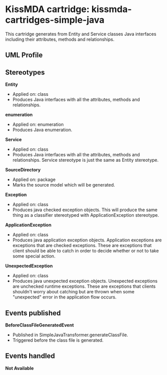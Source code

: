 KissMDA cartridge: kissmda-cartridges-simple-java
=================================================
This cartridge generates from Entity and Service classes Java interfaces including their 
attributes, methods and relationships.

UML Profile
-----------

Stereotypes
-----------

**Entity**
* Applied on: class
* Produces Java interfaces with all the attributes, methods and relationships.

**enumeration**
* Applied on: enumeration
* Produces Java enumeration.

**Service**
* Applied on: class
* Produces Java interfaces with all the attributes, methods and relationships. Service stereotype is just the same as Entity stereotype.

**SourceDirectory**
* Applied on: package
* Marks the source model which will be generated.

**Exception**
* Applied on: class
* Produces java checked exception objects. This will produce the same thing as a classifier stereotyped with ApplicationException stereotype.

**ApplicationException**
* Applied on: class
* Produces java application exception objects. Application exceptions are exceptions that are checked exceptions. These are exceptions that client should be able to catch in order to decide whether or not to take some special action.

**UnexpectedException**
* Applied on: class
* Produces java unexpected exception objects. Unexpected exceptions are unchecked runtime exceptions. These are exceptions that clients shouldn't worry about catching but are thrown when some "unexpected" error in the application flow occurs.


Events published
----------------

**BeforeClassFileGeneratedEvent**
* Published in SimpleJavaTransformer.generateClassFile.
* Triggered before the class file is generated.


Events handled
--------------

**Not Available**

